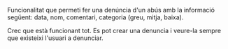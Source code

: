 Funcionalitat que permeti fer una denúncia
d'un abús amb la informació següent: data,
nom, comentari, categoria (greu, mitja,
baixa).

Crec que està funcionant tot. Es pot crear una denuncia i veure-la sempre que existeixi l'usuari a denunciar.
